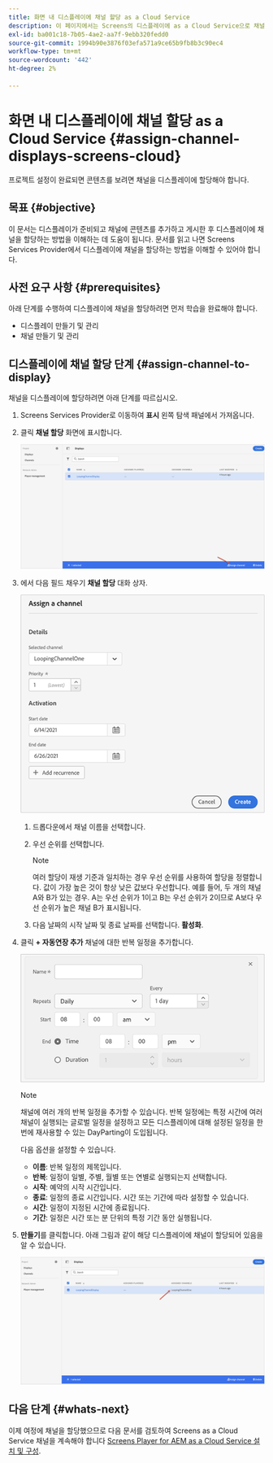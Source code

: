 ```yaml
---
title: 화면 내 디스플레이에 채널 할당 as a Cloud Service
description: 이 페이지에서는 Screens의 디스플레이에 as a Cloud Service으로 채널을 할당하는 방법을 설명합니다.
exl-id: ba001c18-7b05-4ae2-aa7f-9ebb320fedd0
source-git-commit: 1994b90e3876f03efa571a9ce65b9fb8b3c90ec4
workflow-type: tm+mt
source-wordcount: '442'
ht-degree: 2%

---
```


# 화면 내 디스플레이에 채널 할당 as a Cloud Service {#assign-channel-displays-screens-cloud}

프로젝트 설정이 완료되면 콘텐츠를 보려면 채널을 디스플레이에 할당해야 합니다.

## 목표 {#objective}

이 문서는 디스플레이가 준비되고 채널에 콘텐츠를 추가하고 게시한 후 디스플레이에 채널을 할당하는 방법을 이해하는 데 도움이 됩니다. 문서를 읽고 나면 Screens Services Provider에서 디스플레이에 채널을 할당하는 방법을 이해할 수 있어야 합니다.

## 사전 요구 사항 {#prerequisites}

아래 단계를 수행하여 디스플레이에 채널을 할당하려면 먼저 학습을 완료해야 합니다.

* 디스플레이 만들기 및 관리
* 채널 만들기 및 관리

## 디스플레이에 채널 할당 단계 {#assign-channel-to-display}

채널을 디스플레이에 할당하려면 아래 단계를 따르십시오.

1. Screens Services Provider로 이동하여 **표시** 왼쪽 탐색 패널에서 가져옵니다.

1. 클릭 **채널 할당** 화면에 표시합니다.

   ![이미지](/help/screens-cloud/assets/display/assignchannel-1.png)

1. 에서 다음 필드 채우기 **채널 할당** 대화 상자.

   ![이미지](/help/screens-cloud/assets/display/assignchannel-2.png)

   1. 드롭다운에서 채널 이름을 선택합니다.
   1. 우선 순위를 선택합니다.

      >[!NOTE]
      >여러 할당이 재생 기준과 일치하는 경우 우선 순위를 사용하여 할당을 정렬합니다. 값이 가장 높은 것이 항상 낮은 값보다 우선합니다. 예를 들어, 두 개의 채널 A와 B가 있는 경우. A는 우선 순위가 1이고 B는 우선 순위가 2이므로 A보다 우선 순위가 높은 채널 B가 표시됩니다.

   1. 다음 날짜의 시작 날짜 및 종료 날짜를 선택합니다. **활성화**.

1. 클릭 **+ 자동연장 추가** 채널에 대한 반복 일정을 추가합니다.

   ![이미지](/help/screens-cloud/assets/create-content/recurrence-1.png)

   >[!NOTE]
   >채널에 여러 개의 반복 일정을 추가할 수 있습니다. 반복 일정에는 특정 시간에 여러 채널이 실행되는 글로벌 일정을 설정하고 모든 디스플레이에 대해 설정된 일정을 한 번에 재사용할 수 있는 DayParting이 도입됩니다.

   다음 옵션을 설정할 수 있습니다.

   * **이름**: 반복 일정의 제목입니다.
   * **반복**: 일정이 일별, 주별, 월별 또는 연별로 실행되는지 선택합니다.
   * **시작**: 예약의 시작 시간입니다.
   * **종료**: 일정의 종료 시간입니다. 시간 또는 기간에 따라 설정할 수 있습니다.
   * **시간**: 일정이 지정된 시간에 종료됩니다.
   * **기간**: 일정은 시간 또는 분 단위의 특정 기간 동안 실행됩니다.

1. **만들기**&#x200B;를 클릭합니다. 아래 그림과 같이 해당 디스플레이에 채널이 할당되어 있음을 알 수 있습니다.

   ![이미지](/help/screens-cloud/assets/display/assignchannel-3.png)


## 다음 단계 {#whats-next}

이제 여정에 채널을 할당했으므로 다음 문서를 검토하여 Screens as a Cloud Service 채널을 계속해야 합니다 [Screens Player for AEM as a Cloud Service 설치 및 구성](/help/screens-cloud/managing-players-registration/installing-screens-cloud-player.md).
